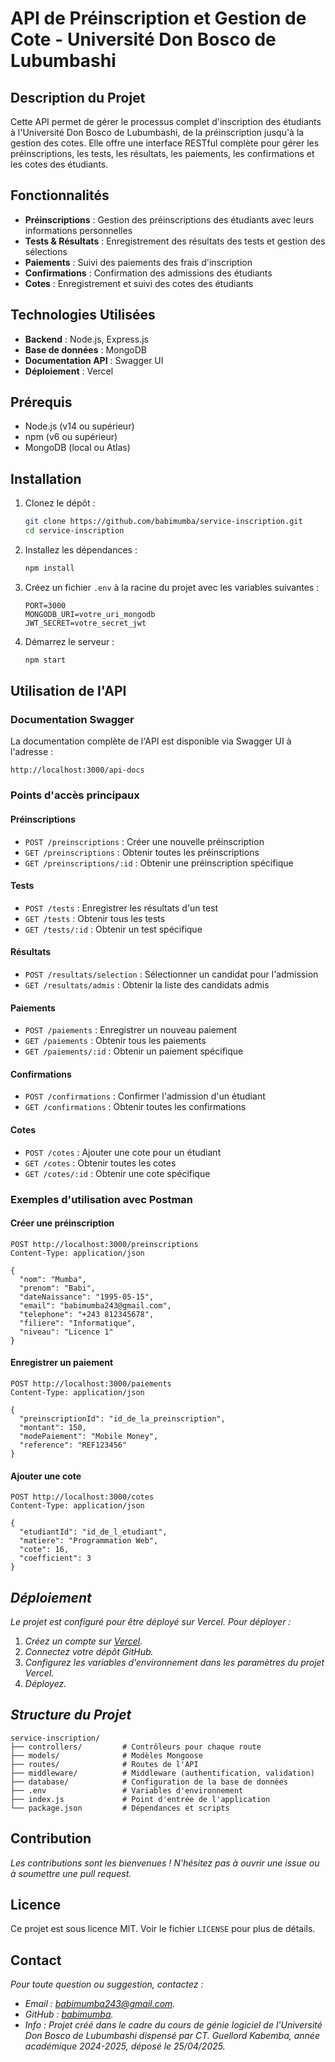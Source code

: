 # API de Préinscription et Gestion de Cote - Université Don Bosco de Lubumbashi

## Description du Projet

Cette API permet de gérer le processus complet d'inscription des étudiants à l'Université Don Bosco de Lubumbashi, de la préinscription jusqu'à la gestion des cotes. Elle offre une interface RESTful complète pour gérer les préinscriptions, les tests, les résultats, les paiements, les confirmations et les cotes des étudiants.

## Fonctionnalités

- **Préinscriptions** : Gestion des préinscriptions des étudiants avec leurs informations personnelles
- **Tests & Résultats** : Enregistrement des résultats des tests et gestion des sélections
- **Paiements** : Suivi des paiements des frais d'inscription
- **Confirmations** : Confirmation des admissions des étudiants
- **Cotes** : Enregistrement et suivi des cotes des étudiants

## Technologies Utilisées

- **Backend** : Node.js, Express.js
- **Base de données** : MongoDB
- **Documentation API** : Swagger UI
- **Déploiement** : Vercel

## Prérequis

- Node.js (v14 ou supérieur)
- npm (v6 ou supérieur)
- MongoDB (local ou Atlas)

## Installation

1. Clonez le dépôt :
   ```bash
   git clone https://github.com/babimumba/service-inscription.git
   cd service-inscription
   ```

2. Installez les dépendances :
   ```bash
   npm install
   ```

3. Créez un fichier `.env` à la racine du projet avec les variables suivantes :
   ```
   PORT=3000
   MONGODB_URI=votre_uri_mongodb
   JWT_SECRET=votre_secret_jwt
   ```

4. Démarrez le serveur :
   ```bash
   npm start
   ```

## Utilisation de l'API

### Documentation Swagger

La documentation complète de l'API est disponible via Swagger UI à l'adresse :
```
http://localhost:3000/api-docs
```

### Points d'accès principaux

#### Préinscriptions
- `POST /preinscriptions` : Créer une nouvelle préinscription
- `GET /preinscriptions` : Obtenir toutes les préinscriptions
- `GET /preinscriptions/:id` : Obtenir une préinscription spécifique

#### Tests
- `POST /tests` : Enregistrer les résultats d'un test
- `GET /tests` : Obtenir tous les tests
- `GET /tests/:id` : Obtenir un test spécifique

#### Résultats
- `POST /resultats/selection` : Sélectionner un candidat pour l'admission
- `GET /resultats/admis` : Obtenir la liste des candidats admis

#### Paiements
- `POST /paiements` : Enregistrer un nouveau paiement
- `GET /paiements` : Obtenir tous les paiements
- `GET /paiements/:id` : Obtenir un paiement spécifique

#### Confirmations
- `POST /confirmations` : Confirmer l'admission d'un étudiant
- `GET /confirmations` : Obtenir toutes les confirmations

#### Cotes
- `POST /cotes` : Ajouter une cote pour un étudiant
- `GET /cotes` : Obtenir toutes les cotes
- `GET /cotes/:id` : Obtenir une cote spécifique

### Exemples d'utilisation avec Postman

#### Créer une préinscription
```
POST http://localhost:3000/preinscriptions
Content-Type: application/json

{
  "nom": "Mumba",
  "prenom": "Babi",
  "dateNaissance": "1995-05-15",
  "email": "babimumba243@gmail.com",
  "telephone": "+243 812345678",
  "filiere": "Informatique",
  "niveau": "Licence 1"
}
```

#### Enregistrer un paiement
```
POST http://localhost:3000/paiements
Content-Type: application/json

{
  "preinscriptionId": "id_de_la_preinscription",
  "montant": 150,
  "modePaiement": "Mobile Money",
  "reference": "REF123456"
}
```

#### Ajouter une cote
```
POST http://localhost:3000/cotes
Content-Type: application/json

{
  "etudiantId": "id_de_l_etudiant",
  "matiere": "Programmation Web",
  "cote": 16,
  "coefficient": 3
}
```

## *Déploiement*

*Le projet est configuré pour être déployé sur Vercel. Pour déployer :*

1. *Créez un compte sur [Vercel](https://vercel.com).*
2. *Connectez votre dépôt GitHub.*
3. *Configurez les variables d'environnement dans les paramètres du projet Vercel.*
4. *Déployez.*

## *Structure du Projet*

```
service-inscription/
├── controllers/         # Contrôleurs pour chaque route
├── models/              # Modèles Mongoose
├── routes/              # Routes de l'API
├── middleware/          # Middleware (authentification, validation)
├── database/            # Configuration de la base de données
├── .env                 # Variables d'environnement
├── index.js             # Point d'entrée de l'application
└── package.json         # Dépendances et scripts
```

## Contribution

*Les contributions sont les bienvenues ! N'hésitez pas à ouvrir une issue ou à soumettre une pull request.*

## Licence

Ce projet est sous licence MIT. Voir le fichier `LICENSE` pour plus de détails.

## Contact

*Pour toute question ou suggestion, contactez :*
- *Email : babimumba243@gmail.com.*
- *GitHub : [babimumba](https://github.com/babimumba).*
- *Info : Projet créé dans le cadre du cours de génie logiciel de l'Université Don Bosco de Lubumbashi dispensé par CT. Guellord Kabemba, année académique 2024-2025, déposé le 25/04/2025.*